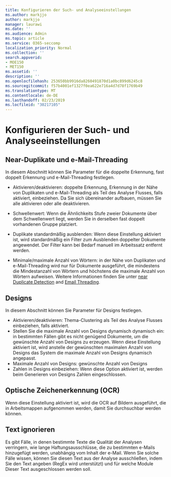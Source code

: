 ```yaml
---
title: Konfigurieren der Such- und Analyseeinstellungen
ms.author: markjjo
author: markjjo
manager: laurawi
ms.date: ''
ms.audience: Admin
ms.topic: article
ms.service: O365-seccomp
localization_priority: Normal
ms.collection: ''
search.appverid:
- MOE150
- MET150
ms.assetid: ''
description: ''
ms.openlocfilehash: 253650bb9916da8260491870d1a0bc899d6245c8
ms.sourcegitcommit: f57b4001ef1327f0ea622e716a4d7d78f1769b49
ms.translationtype: MT
ms.contentlocale: de-DE
ms.lasthandoff: 02/23/2019
ms.locfileid: "30217105"
---
```

# <a name="configure-search-and-analytics-settings"></a>Konfigurieren der Such- und Analyseeinstellungen


## <a name="near-duplicates-and-email-threading"></a>Near-Duplikate und e-Mail-Threading

In diesem Abschnitt können Sie Parameter für die doppelte Erkennung, fast doppelt Erkennung und e-Mail-Threading festlegen.

- Aktivieren/deaktivieren: doppelte Erkennung, Erkennung in der Nähe von Duplikaten und e-Mail-Threading als Teil des Analyse Flusses, falls aktiviert, einbeziehen. Da Sie sich übereinander aufbauen, müssen Sie alle aktivieren oder alle deaktivieren.

- Schwellenwert: Wenn die Ähnlichkeits Stufe zweier Dokumente über dem Schwellenwert liegt, werden Sie in derselben fast doppelt vorhandenen Gruppe platziert.

- Duplikate standardmäßig ausblenden: Wenn diese Einstellung aktiviert ist, wird standardmäßig ein Filter zum Ausblenden doppelter Dokumente angewendet. Der Filter kann bei Bedarf manuell im Arbeitssatz entfernt werden.

- Minimale/maximale Anzahl von Wörtern: in der Nähe von Duplikaten und e-Mail-Threading wird nur für Dokumente ausgeführt, die mindestens die Mindestanzahl von Wörtern und höchstens die maximale Anzahl von Wörtern aufweisen. Weitere Informationen finden Sie unter [near Duplicate Detection](near-duplicates.md) and [Email Threading](email-threading.md).

## <a name="themes"></a>Designs

In diesem Abschnitt können Sie Parameter für Designs festlegen.

- Aktivieren/deaktivieren: Thema-Clustering als Teil des Analyse Flusses einbeziehen, falls aktiviert.
- Stellen Sie die maximale Anzahl von Designs dynamisch dynamisch ein: in bestimmten Fällen gibt es nicht genügend Dokumente, um die gewünschte Anzahl von Designs zu erzeugen. Wenn diese Einstellung aktiviert ist, wird anstelle der gewünschten maximalen Anzahl von Designs das System die maximale Anzahl von Designs dynamisch angepasst.
- Maximale Anzahl von Designs: gewünschte Anzahl von Designs
- Zahlen in Designs einbeziehen: Wenn diese Option aktiviert ist, werden beim Generieren von Designs Zahlen eingeschlossen.  

## <a name="optical-character-recognition-ocr"></a>Optische Zeichenerkennung (OCR)

Wenn diese Einstellung aktiviert ist, wird die OCR auf Bildern ausgeführt, die in Arbeitsmappen aufgenommen werden, damit Sie durchsuchbar werden können.

## <a name="ignore-text"></a>Text ignorieren

Es gibt Fälle, in denen bestimmte Texte die Qualität der Analysen verringern, wie lange Haftungsausschlüsse, die zu bestimmten e-Mails hinzugefügt werden, unabhängig vom Inhalt der e-Mail. Wenn Sie solche Fälle wissen, können Sie diesen Text aus der Analyse ausschließen, indem Sie den Text angeben (RegEx wird unterstützt) und für welche Module Dieser Text ausgeschlossen werden soll.